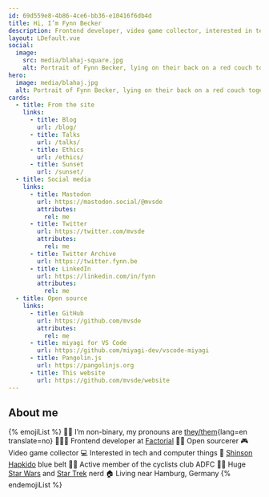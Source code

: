 ```yaml
---
id: 69d559e8-4b86-4ce6-bb36-e10416f6db4d
title: Hi, I’m Fynn Becker
description: Frontend developer, video game collector, interested in tech and computer things, cyclist, Shinson Hapkido 🥋, Star Wars and Star Trek 🖖🏻
layout: LDefault.vue
social:
  image:
    src: media/blahaj-square.jpg
    alt: Portrait of Fynn Becker, lying on their back on a red couch together with an Ikea Blåhaj toy shark.
hero:
  image: media/blahaj.jpg
  alt: Portrait of Fynn Becker, lying on their back on a red couch together with an Ikea Blåhaj toy shark.
cards:
  - title: From the site
    links:
      - title: Blog
        url: /blog/
      - title: Talks
        url: /talks/
      - title: Ethics
        url: /ethics/
      - title: Sunset
        url: /sunset/
  - title: Social media
    links:
      - title: Mastodon
        url: https://mastodon.social/@mvsde
        attributes:
          rel: me
      - title: Twitter
        url: https://twitter.com/mvsde
        attributes:
          rel: me
      - title: Twitter Archive
        url: https://twitter.fynn.be
      - title: LinkedIn
        url: https://linkedin.com/in/fynn
        attributes:
          rel: me
  - title: Open source
    links:
      - title: GitHub
        url: https://github.com/mvsde
        attributes:
          rel: me
      - title: miyagi for VS Code
        url: https://github.com/miyagi-dev/vscode-miyagi
      - title: Pangolin.js
        url: https://pangolinjs.org
      - title: This website
        url: https://github.com/mvsde/website
---
```


## About me

{% emojiList %}
🏳️‍⚧️ I’m non-binary, my pronouns are [they/them](/pronouns/){lang=en translate=no}
🧑🏻‍💻 Frontend developer at [Factorial](https://www.factorial.io/)
🧙🏻 Open sourcerer
🎮 Video game collector
💻 Interested in tech and computer things
🥋 [Shinson Hapkido](http://www.shinsonhapkido.org) blue belt
🚴🏻 Active member of the cyclists club ADFC
🖖🏻 Huge [Star Wars](https://twitter.com/mvsde/status/1408409600643190788) and [Star Trek](https://twitter.com/mvsde/status/1400519056374046726) nerd
🏠 Living near Hamburg, Germany
{% endemojiList %}
